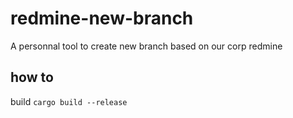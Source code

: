 # redmine-new-branch

A personnal tool to create new branch based on our corp redmine

## how to

build `cargo build --release`
